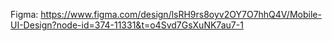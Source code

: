 Figma: https://www.figma.com/design/lsRH9rs8oyv2OY7O7hhQ4V/Mobile-UI-Design?node-id=374-11331&t=o4Svd7GsXuNK7au7-1